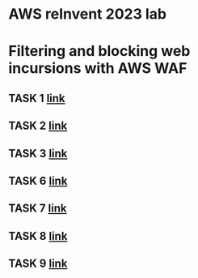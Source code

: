 # AWS reInvent 2023 lab 
# Filtering and blocking web incursions with AWS WAF

## TASK 1 [link](https://www.youtube.com/watch?v=20FckRSh8Lw&list=PLttknGhVwq_Jl6QbbVZ9VuTxHqX7S6EFk)

## TASK 2 [link](https://www.youtube.com/watch?v=s1gBcL1C0kk&list=PLttknGhVwq_Jl6QbbVZ9VuTxHqX7S6EFk&index=2)

## TASK 3 [link](https://www.youtube.com/watch?v=1M-ByiKqUMY&list=PLttknGhVwq_Jl6QbbVZ9VuTxHqX7S6EFk&index=3)

## TASK 6 [link](https://www.youtube.com/watch?v=ywRA-O7nR1k&list=PLttknGhVwq_Jl6QbbVZ9VuTxHqX7S6EFk&index=4)

## TASK 7 [link](https://www.youtube.com/watch?v=RNm3wJDD1ms&list=PLttknGhVwq_Jl6QbbVZ9VuTxHqX7S6EFk&index=5)

## TASK 8 [link](https://www.youtube.com/watch?v=OLOMw33XvLM&list=PLttknGhVwq_Jl6QbbVZ9VuTxHqX7S6EFk&index=6)

## TASK 9 [link](https://www.youtube.com/watch?v=s2vkQkhSdv4&list=PLttknGhVwq_Jl6QbbVZ9VuTxHqX7S6EFk&index=7)